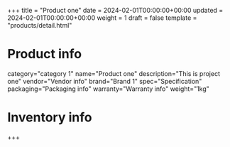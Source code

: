 +++
title = "Product one"
date = 2024-02-01T00:00:00+00:00
updated = 2024-02-01T00:00:00+00:00
weight = 1
draft = false
template = "products/detail.html"

# Product info
category="category 1"
name="Product one"
description="This is project one"
vendor="Vendor info"
brand="Brand 1"
spec="Specification"
packaging="Packaging info"
warranty="Warranty info"
weight="1kg"

# Inventory info

+++